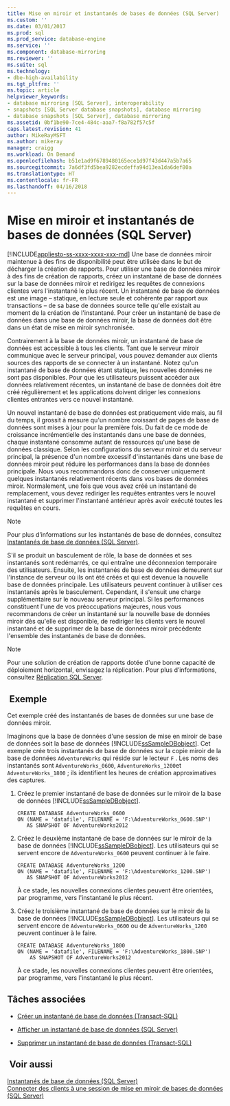 ```yaml
---
title: Mise en miroir et instantanés de bases de données (SQL Server) | Microsoft Docs
ms.custom: ''
ms.date: 03/01/2017
ms.prod: sql
ms.prod_service: database-engine
ms.service: ''
ms.component: database-mirroring
ms.reviewer: ''
ms.suite: sql
ms.technology:
- dbe-high-availability
ms.tgt_pltfrm: ''
ms.topic: article
helpviewer_keywords:
- database mirroring [SQL Server], interoperability
- snapshots [SQL Server database snapshots], database mirroring
- database snapshots [SQL Server], database mirroring
ms.assetid: 0bf1be90-7ce4-484c-aaa7-f8a782f57c5f
caps.latest.revision: 41
author: MikeRayMSFT
ms.author: mikeray
manager: craigg
ms.workload: On Demand
ms.openlocfilehash: b51e1ad9f6789480165ece1d97f43d447a5b7a65
ms.sourcegitcommit: 7a6df3fd5bea9282ecdeffa94d13ea1da6def80a
ms.translationtype: HT
ms.contentlocale: fr-FR
ms.lasthandoff: 04/16/2018
---
```

# <a name="database-mirroring-and-database-snapshots-sql-server"></a>Mise en miroir et instantanés de bases de données (SQL Server)
[!INCLUDE[appliesto-ss-xxxx-xxxx-xxx-md](../../includes/appliesto-ss-xxxx-xxxx-xxx-md.md)]
  Une base de données miroir maintenue à des fins de disponibilité peut être utilisée dans le but de décharger la création de rapports. Pour utiliser une base de données miroir à des fins de création de rapports, créez un instantané de base de données sur la base de données miroir et redirigez les requêtes de connexions clientes vers l'instantané le plus récent. Un instantané de base de données est une image – statique, en lecture seule et cohérente par rapport aux transactions – de sa base de données source telle qu'elle existait au moment de la création de l'instantané. Pour créer un instantané de base de données dans une base de données miroir, la base de données doit être dans un état de mise en miroir synchronisée.  
  
 Contrairement à la base de données miroir, un instantané de base de données est accessible à tous les clients. Tant que le serveur miroir communique avec le serveur principal, vous pouvez demander aux clients sources des rapports de se connecter à un instantané. Notez qu'un instantané de base de données étant statique, les nouvelles données ne sont pas disponibles. Pour que les utilisateurs puissent accéder aux données relativement récentes, un instantané de base de données doit être créé régulièrement et les applications doivent diriger les connexions clientes entrantes vers ce nouvel instantané.  
  
 Un nouvel instantané de base de données est pratiquement vide mais, au fil du temps, il grossit à mesure qu'un nombre croissant de pages de base de données sont mises à jour pour la première fois. Du fait de ce mode de croissance incrémentielle des instantanés dans une base de données, chaque instantané consomme autant de ressources qu'une base de données classique. Selon les configurations du serveur miroir et du serveur principal, la présence d'un nombre excessif d'instantanés dans une base de données miroir peut réduire les performances dans la base de données principale. Nous vous recommandons donc de conserver uniquement quelques instantanés relativement récents dans vos bases de données miroir. Normalement, une fois que vous avez créé un instantané de remplacement, vous devez rediriger les requêtes entrantes vers le nouvel instantané et supprimer l'instantané antérieur après avoir exécuté toutes les requêtes en cours.  
  
> [!NOTE]  
>  Pour plus d’informations sur les instantanés de base de données, consultez [Instantanés de base de données &#40;SQL Server&#41;](../../relational-databases/databases/database-snapshots-sql-server.md).  
  
 S'il se produit un basculement de rôle, la base de données et ses instantanés sont redémarrés, ce qui entraîne une déconnexion temporaire des utilisateurs. Ensuite, les instantanés de base de données demeurent sur l'instance de serveur où ils ont été créés et qui est devenue la nouvelle base de données principale. Les utilisateurs peuvent continuer à utiliser ces instantanés après le basculement. Cependant, il s'ensuit une charge supplémentaire sur le nouveau serveur principal. Si les performances constituent l'une de vos préoccupations majeures, nous vous recommandons de créer un instantané sur la nouvelle base de données miroir dès qu'elle est disponible, de rediriger les clients vers le nouvel instantané et de supprimer de la base de données miroir précédente l'ensemble des instantanés de base de données.  
  
> [!NOTE]  
>  Pour une solution de création de rapports dotée d'une bonne capacité de déploiement horizontal, envisagez la réplication. Pour plus d’informations, consultez [Réplication SQL Server](../../relational-databases/replication/sql-server-replication.md).  
  
## <a name="example"></a> Exemple  
 Cet exemple créé des instantanés de bases de données sur une base de données miroir.  
  
 Imaginons que la base de données d'une session de mise en miroir de base de données soit la base de données [!INCLUDE[ssSampleDBobject](../../includes/sssampledbobject-md.md)]. Cet exemple crée trois instantanés de base de données sur la copie miroir de la base de données `AdventureWorks` qui réside sur le lecteur `F` . Les noms des instantanés sont `AdventureWorks_0600`, `AdventureWorks_1200`et `AdventureWorks_1800` ; ils identifient les heures de création approximatives des captures.  
  
1.  Créez le premier instantané de base de données sur le miroir de la base de données [!INCLUDE[ssSampleDBobject](../../includes/sssampledbobject-md.md)].  
  
    ```  
    CREATE DATABASE AdventureWorks_0600  
    ON (NAME = 'datafile', FILENAME = 'F:\AdventureWorks_0600.SNP')  
       AS SNAPSHOT OF AdventureWorks2012  
    ```  
  
2.  Créez le deuxième instantané de base de données sur le miroir de la base de données [!INCLUDE[ssSampleDBobject](../../includes/sssampledbobject-md.md)]. Les utilisateurs qui se servent encore de `AdventureWorks_0600` peuvent continuer à le faire.  
  
    ```  
    CREATE DATABASE AdventureWorks_1200  
    ON (NAME = 'datafile', FILENAME = 'F:\AdventureWorks_1200.SNP')  
       AS SNAPSHOT OF AdventureWorks2012  
    ```  
  
     À ce stade, les nouvelles connexions clientes peuvent être orientées, par programme, vers l'instantané le plus récent.  
  
3.  Créez le troisième instantané de base de données sur le miroir de la base de données [!INCLUDE[ssSampleDBobject](../../includes/sssampledbobject-md.md)]. Les utilisateurs qui se servent encore de `AdventureWorks_0600` ou de `AdventureWorks_1200` peuvent continuer à le faire.  
  
    ```  
    CREATE DATABASE AdventureWorks_1800  
    ON (NAME = 'datafile', FILENAME = 'F:\AdventureWorks_1800.SNP')  
        AS SNAPSHOT OF AdventureWorks2012  
    ```  
  
     À ce stade, les nouvelles connexions clientes peuvent être orientées, par programme, vers l'instantané le plus récent.  
  
##  <a name="RelatedTasks"></a> Tâches associées  
  
-   [Créer un instantané de base de données &#40;Transact-SQL&#41;](../../relational-databases/databases/create-a-database-snapshot-transact-sql.md)  
  
-   [Afficher un instantané de base de données &#40;SQL Server&#41;](../../relational-databases/databases/view-a-database-snapshot-sql-server.md)  
  
-   [Supprimer un instantané de base de données &#40;Transact-SQL&#41;](../../relational-databases/databases/drop-a-database-snapshot-transact-sql.md)  
  
  
## <a name="see-also"></a> Voir aussi  
 [Instantanés de base de données &#40;SQL Server&#41;](../../relational-databases/databases/database-snapshots-sql-server.md)   
 [Connecter des clients à une session de mise en miroir de bases de données &#40;SQL Server&#41;](../../database-engine/database-mirroring/connect-clients-to-a-database-mirroring-session-sql-server.md)  
  
  
